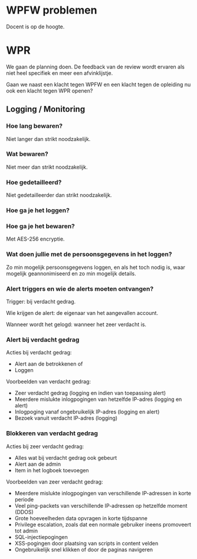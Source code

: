 # WPFW problemen
Docent is op de hoogte.

# WPR
We gaan de planning doen. De feedback van de review wordt ervaren als niet heel specifiek en meer een afvinklijstje.

Gaan we naast een klacht tegen WPFW en een klacht tegen de opleiding nu ook een klacht tegen WPR openen?

## Logging / Monitoring
### Hoe lang bewaren?
Niet langer dan strikt noodzakelijk.

### Wat bewaren?
Niet meer dan strikt noodzakelijk.

### Hoe gedetailleerd?
Niet gedetailleerder dan strikt noodzakelijk.

### Hoe ga je het loggen?
### Hoe ga je het bewaren?
Met AES-256 encryptie.

### Wat doen jullie met de persoonsgegevens in het loggen?
Zo min mogelijk persoonsgegevens loggen, en als het toch nodig is, waar mogelijk geannonimiseerd en zo min mogelijk details.

### Alert triggers en wie de alerts moeten ontvangen?
Trigger: bij verdacht gedrag.

Wie krijgen de alert: de eigenaar van het aangevallen account.

Wanneer wordt het gelogd: wanneer het zeer verdacht is.

### Alert bij verdacht gedrag
Acties bij verdacht gedrag:

- Alert aan de betrokkenen of
- Loggen

Voorbeelden van verdacht gedrag:

- Zeer verdacht gedrag (logging en indien van toepassing alert)
- Meerdere mislukte inlogpogingen van hetzelfde IP-adres (logging en alert)
- Inlogpoging vanaf ongebruikelijk IP-adres (logging en alert)
- Bezoek vanuit verdacht IP-adres (logging)

### Blokkeren van verdacht gedrag
Acties bij zeer verdacht gedrag:

- Alles wat bij verdacht gedrag ook gebeurt
- Alert aan de admin
- Item in het logboek toevoegen

Voorbeelden van zeer verdacht gedrag:

- Meerdere mislukte inlogpogingen van verschillende IP-adressen in korte periode
- Veel ping-packets van verschillende IP-adressen op hetzelfde moment (DDOS)
- Grote hoeveelheden data opvragen in korte tijdspanne
- Privilege escalation, zoals dat een normale gebruiker ineens promoveert tot admin
- SQL-injectiepogingen
- XSS-pogingen door plaatsing van scripts in content velden
- Ongebruikelijk snel klikken of door de paginas navigeren
